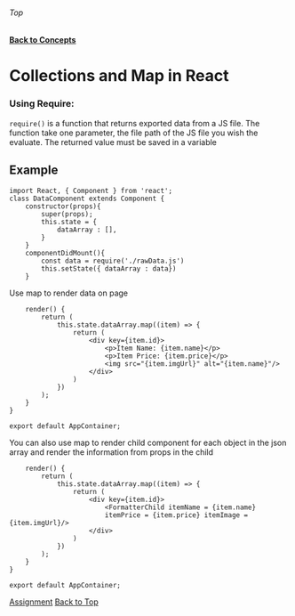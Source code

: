 ###### Top
#### [Back to Concepts](README.md)
# Collections and Map in React

### Using Require:
`require()` is a function that returns exported data from a JS file. The function take one parameter, the file path of the JS file you wish the evaluate. The returned value must be saved in a variable 

## Example 
```JSX
import React, { Component } from 'react';
class DataComponent extends Component {
    constructor(props){
        super(props);
        this.state = {
            dataArray : [],
        }
    }
    componentDidMount(){
        const data = require('./rawData.js')
        this.setState({ dataArray : data})
    }
```
Use map to render data on page
```JSX
    render() {
        return (
            this.state.dataArray.map((item) => {
                return (
                    <div key={item.id}>
                        <p>Item Name: {item.name}</p>
                        <p>Item Price: {item.price}</p>
                        <img src="{item.imgUrl}" alt="{item.name}"/>
                    </div>
                )
            })
        );
    }
}

export default AppContainer;
```
You can also use map to render child component for each object in the json array and render the information from props in the child
```JSX
    render() {
        return (
            this.state.dataArray.map((item) => {
                return (
                    <div key={item.id}>
                        <FormatterChild itemName = {item.name} 
                        itemPrice = {item.price} itemImage = {item.imgUrl}/>
                    </div>
                )
            })
        );
    }
}

export default AppContainer;
```

[Assignment](assignments.md#03/18/2020)
[Back to Top](#Top)
